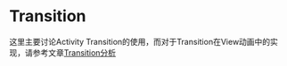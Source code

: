 # Transition

这里主要讨论Activity Transition的使用，而对于Transition在View动画中的实现，请参考文章[Transition分析](http://www.baidu.com/)

